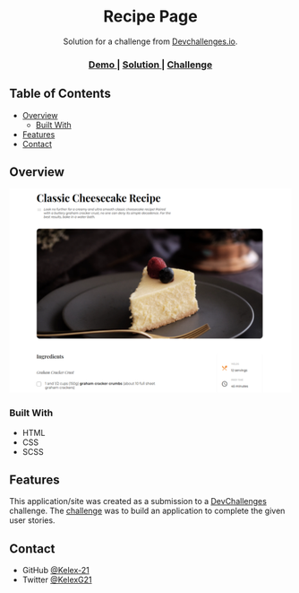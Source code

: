 <h1 align="center">Recipe Page</h1>

<div align="center">
   Solution for a challenge from  <a href="http://devchallenges.io" target="_blank">Devchallenges.io</a>.
</div>

<div align="center">
  <h3>
    <a href="https://kelex-21.github.io/recipe-page/">
      Demo
    </a>
    <span> | </span>
    <a href="https://devchallenges.io/solutions/OcbBB62vL9kxZhWkyyaF">
      Solution
    </a>
    <span> | </span>
    <a href="https://github.com/Kelex-21/recipe-page">
      Challenge
    </a>
  </h3>
</div>


## Table of Contents

- [Overview](#overview)
  - [Built With](#built-with)
- [Features](#features)
- [Contact](#contact)


## Overview

<img src="assets/screenshot/screenshot_desktop.png" />


### Built With

- HTML
- CSS
- SCSS

## Features

This application/site was created as a submission to a [DevChallenges](https://devchallenges.io/challenges) challenge. The [challenge](https://devchallenges.io/challenges/hhmesazsqgKXrTkYkt0U) was to build an application to complete the given user stories.


## Contact

- GitHub [@Kelex-21](https://github.com/Kegubits)
- Twitter [@KelexG21](https://twitter.com/Kegubits)
